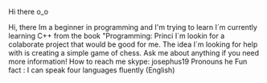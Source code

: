Hi there o_o

Hi, there Im a  beginner in programming and I'm trying to learn
I´m currently learning  C++ from the book "Programming: Princi
I´m lookin for a colaborate  project that would be good for me. The idea
I´m looking for help  with is creating a simple game of chess.
Ask me about  anything if you need more information!
How to reach me skype: josephus19
Pronouns  he
Fun fact : I can speak four languages fluently (English)